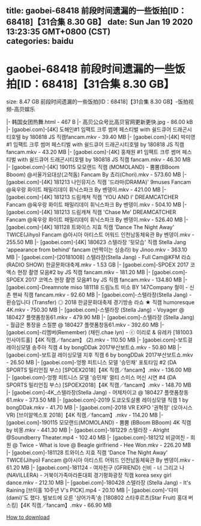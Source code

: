 
title: gaobei-68418 前段时间遗漏的一些饭拍[ID：68418]【31合集 8.30 GB】
date: Sun Jan 19 2020 13:23:35 GMT+0800 (CST)    
categories: baidu
---

# gaobei-68418 前段时间遗漏的一些饭拍[ID：68418]【31合集 8.30 GB】
size: 8.47 GB
 前段时间遗漏的一些饭拍[ID：68418]【31合集 8.30 GB】-饭拍视频-高贝娱乐
 
|- 韩国女团热舞.html - 467 B
|- 高贝公众号比高贝官网更新更快.jpg - 86.00 kB
|- [gaobei.com]-[4K] 도해인#1 임팩트 크루 썸머 페스티벌 with 쉴드큐어 드래곤시티호텔 by 180818 JS 직캠fancam.mkv - 39.40 MB
|- [gaobei.com]-[4K] 박미영#1 임팩트 크루 썸머 페스티벌 with 쉴드큐어 드래곤시티호텔 by 180818 JS 직캠fancam.mkv - 43.20 MB
|- [gaobei.com]-[4K] 홍채원 #1 임팩트 크루 썸머 페스티벌 with 쉴드큐어 드래곤시티호텔 by 180818 JS 직캠 fancam.mkv - 46.30 MB
|- [gaobei.com]-[4K] 190115 모모랜드 직캠 (MOMOLAND) - 뿜뿜(BBoom Bboom) @서울가요대상(고척돔) Fancam By 쵸리(Chori).mkv - 573.60 MB
|- [gaobei.com]-[4K] 181213 나인뮤지스 직캠 '드라마(DRAMA)' 9muses Fancam @육우랑 화이트 패밀리데이 휘닉스파크 By 벤뎅이.mkv - 421.00 MB
|- [gaobei.com]-[4K] 181213 드림캐쳐 직캠 'YOU AND I' DREAMCATCHER Fancam @육우랑 화이트 패밀리데이 휘닉스파크 By 벤뎅이.mkv - 504.10 MB
|- [gaobei.com]-[4K] 181213 드림캐쳐 직캠 'Chase Me' DREAMCATCHER Fancam @육우랑 화이트 패밀리데이 휘닉스파크 By 벤뎅이.mkv - 526.40 MB
|- [gaobei.com]-[4K] 181128 트와이스 지효 직캠 'Dance The Night Away' TWICE(Jihyo) Fancam @아시아 아티스트 어워드 인천남동체육관 By 벤뎅이.mkv - 255.50 MB
|- [gaobei.com]-[4K] 180623 스텔라장 '뒷모습' 직캠 Stella Jang 'appearance from behind' fancam (반짝이는 싱송라) by Jinoo.mkv - 363.10 MB
|- [gaobei.com]-[20181008] 스텔라장(Stella Jang) - Full Cam@KFM 라쇼 (RADIO SHOW) 한글문화대축제.mkv - 1.53 GB
|- [gaobei.com]-SPOEX 2017 코엑스 현장 촬영 모음#2 by JS 직캠 fancam.mkv - 181.20 MB
|- [gaobei.com]-SPOEX 2017 코엑스 현장 촬영 모음#1 by JS 직캠 fancam.mkv - 134.80 MB
|- [gaobei.com]-Dreamnote miso 181118 드림노트 미소 BY 147Company 철이 - 신촌 팬싸 직캠 fancam.mkv - 92.60 MB
|- [gaobei.com]-스텔라장(Stella Jang) - 환승입니다 (Transfer) ◎ 2018 한글문화대축제 경기방송 라쇼 ★ 직캠 humoresque 4K.mkv - 750.30 MB
|- [gaobei.com]-스텔라장 (Stella Jang) - Voyager @ 180427 플랫폼창동61.mkv - 479.90 MB
|- [gaobei.com]-스텔라장 (Stella Jang) - 월급은 통장을 스칠뿐 @ 180427 플랫폼창동61.mkv - 392.60 MB
|- [gaobei.com]-리멤버(Remember) (채린.chae lyn) - ⓒ 이리로 & 유레카 [181003 인사아트홀]【4K 직캠／fancam】 (2).mkv - 110.50 MB
|- [gaobei.com]-보트걸 레이싱모델 송주아 직캠 4 by bongDDak 2017부산보트쇼.mkv - 50.80 MB
|- [gaobei.com]-보트걸 레이싱모델 지후 직캠 6 by bongDDak 2017부산보트쇼.mkv - 26.50 MB
|- [gaobei.com]-엉짱 피트니스 모델 '승민채' 포토타임 #2 (DA SPORTS 밀리언짐 부스) [SPOEX2018]【4K 직캠／fancam】.mkv - 136.00 MB
|- [gaobei.com]-엉짱 피트니스 모델 '승민채' 멀티 스미스 머신 시연 #4 (DA SPORTS 밀리언짐 부스) [SPOEX2018]【4K 직캠／fancam】.mkv - 148.70 MB
|- [gaobei.com]-4K_스텔라장(Stella Jang) - 어제차이고 @ 180427 플랫폼창동61.mkv - 373.50 MB
|- [gaobei.com]-2019 도쿄오토살롱 레이싱모델 직캠 1 by bongDDak.mkv - 41.70 MB
|- [gaobei.com]-2018 VR EXPO '권혁정' (오아시스 VR) [브이알엑스포 2018]【4K 직캠／fancam】.mkv - 114.20 MB
|- [gaobei.com]-190115 모모랜드(MOMOLAND) - 뿜뿜 (BBoom BBoom) 4K 직캠 by 비몽.mkv - 441.30 MB
|- [gaobei.com]-181229 스텔라장 - Alright @Soundberry Theater.mp4 - 102.40 MB
|- [gaobei.com]-181212 비글여친 - 희원 @ Twice - What is love @ Beagle girlfriend - Hee Won.mkv - 226.20 MB
|- [gaobei.com]-181128 트와이스 지효 직캠 'Dance The Night Away' TWICE(Jihyo) Fancam @아시아 아티스트 어워드 인천남동체육관 By 벤뎅이.mkv - 61.20 MB
|- [gaobei.com]-181124 - 여자친구 (GFRIEND) 신비 - 너 그리고 나 (NAVILLERA) - 거북이가족마라톤대회 경기평화광장 직캠 korea sexy girl dance.mkv - 212.10 MB
|- [gaobei.com]-180428 스텔라장 (Stella Jang) - It's Raining [브이홀 10주년 V's PICK].mp4 - 20.10 MB
|- [gaobei.com]-'다미(dami)'도 했다. 빌보드에 오른 '상어가족'송 [180802 스타후르츠(Star Fruit) 홍대 버스킹]【4K 직캠／fancam】.mkv - 66.90 MB

[How to download](https://bpcam.bemobtrk.com/go/2ceec3aa-1ca2-46d6-b9ff-aaa5c184517c?jno=46)